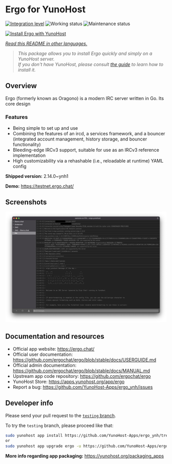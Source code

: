 <!--
N.B.: This README was automatically generated by <https://github.com/YunoHost/apps/tree/master/tools/readme_generator>
It shall NOT be edited by hand.
-->

# Ergo for YunoHost

[![Integration level](https://apps.yunohost.org/badge/integration/ergo)](https://ci-apps.yunohost.org/ci/apps/ergo/)
![Working status](https://apps.yunohost.org/badge/state/ergo)
![Maintenance status](https://apps.yunohost.org/badge/maintained/ergo)

[![Install Ergo with YunoHost](https://install-app.yunohost.org/install-with-yunohost.svg)](https://install-app.yunohost.org/?app=ergo)

*[Read this README in other languages.](./ALL_README.md)*

> *This package allows you to install Ergo quickly and simply on a YunoHost server.*  
> *If you don't have YunoHost, please consult [the guide](https://yunohost.org/install) to learn how to install it.*

## Overview

Ergo (formerly known as Oragono) is a modern IRC server written in Go. Its core design 

### Features

- Being simple to set up and use
- Combining the features of an ircd, a services framework, and a bouncer (integrated account management, history storage, and bouncer functionality)
- Bleeding-edge IRCv3 support, suitable for use as an IRCv3 reference implementation
- High customizability via a rehashable (i.e., reloadable at runtime) YAML config



**Shipped version:** 2.14.0~ynh1

**Demo:** <https://testnet.ergo.chat/>

## Screenshots

![Screenshot of Ergo](./doc/screenshots/textual.jpg)

## Documentation and resources

- Official app website: <https://ergo.chat/>
- Official user documentation: <https://github.com/ergochat/ergo/blob/stable/docs/USERGUIDE.md>
- Official admin documentation: <https://github.com/ergochat/ergo/blob/stable/docs/MANUAL.md>
- Upstream app code repository: <https://github.com/ergochat/ergo>
- YunoHost Store: <https://apps.yunohost.org/app/ergo>
- Report a bug: <https://github.com/YunoHost-Apps/ergo_ynh/issues>

## Developer info

Please send your pull request to the [`testing` branch](https://github.com/YunoHost-Apps/ergo_ynh/tree/testing).

To try the `testing` branch, please proceed like that:

```bash
sudo yunohost app install https://github.com/YunoHost-Apps/ergo_ynh/tree/testing --debug
or
sudo yunohost app upgrade ergo -u https://github.com/YunoHost-Apps/ergo_ynh/tree/testing --debug
```

**More info regarding app packaging:** <https://yunohost.org/packaging_apps>
